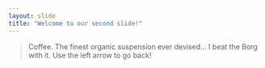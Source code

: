 ```yaml
---
layout: slide
title: "Welcome to our second slide!"
---
```

> Coffee. The finest organic suspension ever devised... I beat the Borg with it.
Use the left arrow to go back!
